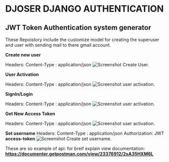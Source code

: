 # DJOSER DJANGO AUTHENTICATION

## JWT Token Authentication system generator 

These Repoistory include the customize model for creating the superuser and user with sending mail to there gmail account.

**Create new user**

Headers: Content-Type : application/json
![Screenshot Create User.](./images/Screenshot%202024-04-01%20at%209.18.11 PM.png)

**User Activation**

Headers: Content-Type : application/json
![Screenshot user activation.](./images/Screenshot%202024-04-01%20at%209.24.34 PM.png)

**SignIn/Login**

Headers: Content-Type : application/json
![Screenshot user activation.](./images/Screenshot%202024-04-01%20at%209.28.18 PM.png)

**Get New Access Token**

Headers: Content-Type : application/json
![Screenshot user activation.](./images/Screenshot%202024-04-01%20at%209.29.40 PM.png)

**Set username**
Headers: Content-Type : application/json
        Authorization: JWT **access-token**
![Screenshot Create set username.](./images/Screenshot%202024-04-01%20at%209.21.44 PM.png)


These are so example of api: for breif explain view documentation: **https://documenter.getpostman.com/view/23376912/2sA35HXM6L**
